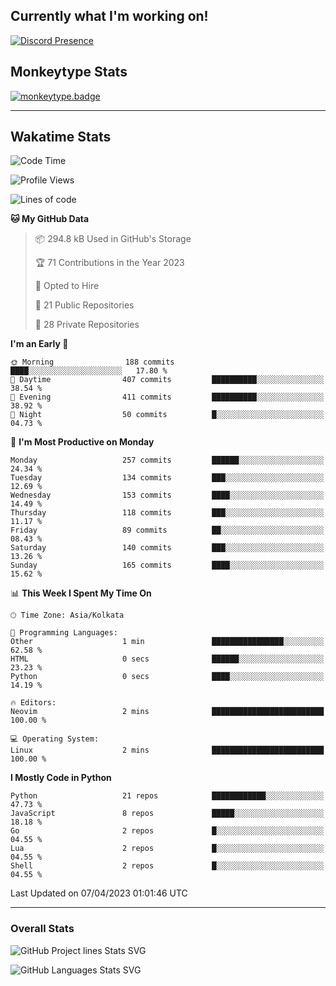 ## Currently what I'm working on!
[![Discord Presence](https://lanyard.cnrad.dev/api/534981034400284712)](https://discord.com/users/534981034400284712)

## Monkeytype Stats
[![monkeytype.badge]][monkeytype]

---

## Wakatime Stats
<!--START_SECTION:waka-->
![Code Time](http://img.shields.io/badge/Code%20Time-611%20hrs%2046%20mins-blue)

![Profile Views](http://img.shields.io/badge/Profile%20Views-1-blue)

![Lines of code](https://img.shields.io/badge/From%20Hello%20World%20I%27ve%20Written-3.4%20million%20lines%20of%20code-blue)

**🐱 My GitHub Data** 

> 📦 294.8 kB Used in GitHub's Storage 
 > 
> 🏆 71 Contributions in the Year 2023
 > 
> 💼 Opted to Hire
 > 
> 📜 21 Public Repositories 
 > 
> 🔑 28 Private Repositories 
 > 
**I'm an Early 🐤** 

```text
🌞 Morning                188 commits         ████░░░░░░░░░░░░░░░░░░░░░   17.80 % 
🌆 Daytime                407 commits         ██████████░░░░░░░░░░░░░░░   38.54 % 
🌃 Evening                411 commits         ██████████░░░░░░░░░░░░░░░   38.92 % 
🌙 Night                  50 commits          █░░░░░░░░░░░░░░░░░░░░░░░░   04.73 % 
```
📅 **I'm Most Productive on Monday** 

```text
Monday                   257 commits         ██████░░░░░░░░░░░░░░░░░░░   24.34 % 
Tuesday                  134 commits         ███░░░░░░░░░░░░░░░░░░░░░░   12.69 % 
Wednesday                153 commits         ████░░░░░░░░░░░░░░░░░░░░░   14.49 % 
Thursday                 118 commits         ███░░░░░░░░░░░░░░░░░░░░░░   11.17 % 
Friday                   89 commits          ██░░░░░░░░░░░░░░░░░░░░░░░   08.43 % 
Saturday                 140 commits         ███░░░░░░░░░░░░░░░░░░░░░░   13.26 % 
Sunday                   165 commits         ████░░░░░░░░░░░░░░░░░░░░░   15.62 % 
```


📊 **This Week I Spent My Time On** 

```text
🕑︎ Time Zone: Asia/Kolkata

💬 Programming Languages: 
Other                    1 min               ████████████████░░░░░░░░░   62.58 % 
HTML                     0 secs              ██████░░░░░░░░░░░░░░░░░░░   23.23 % 
Python                   0 secs              ████░░░░░░░░░░░░░░░░░░░░░   14.19 % 

🔥 Editors: 
Neovim                   2 mins              █████████████████████████   100.00 % 

💻 Operating System: 
Linux                    2 mins              █████████████████████████   100.00 % 
```

**I Mostly Code in Python** 

```text
Python                   21 repos            ████████████░░░░░░░░░░░░░   47.73 % 
JavaScript               8 repos             █████░░░░░░░░░░░░░░░░░░░░   18.18 % 
Go                       2 repos             █░░░░░░░░░░░░░░░░░░░░░░░░   04.55 % 
Lua                      2 repos             █░░░░░░░░░░░░░░░░░░░░░░░░   04.55 % 
Shell                    2 repos             █░░░░░░░░░░░░░░░░░░░░░░░░   04.55 % 
```




 Last Updated on 07/04/2023 01:01:46 UTC
<!--END_SECTION:waka-->
---

### Overall Stats


![GitHub Project lines Stats SVG](https://api.githubtrends.io/user/svg/Dhanus3133/repos?time_range=one_year&include_private=True&loc_metric=changed&group=private&theme=dark)

![GitHub Languages Stats SVG](https://api.githubtrends.io/user/svg/Dhanus3133/langs?time_range=one_year&include_private=True&loc_metric=changed&compact=True&theme=dark)


[monkeytype.badge]: https://img.shields.io/endpoint?style=for-the-badge&url=https%3A%2F%2Fmonkeytype-badge-vhd5lan7mmhz.runkit.sh%3Fmessage%3D124wpm%26label%3Dmonkeytype%26logoVariant%3Done
[monkeytype]: https://monkeytype.com/profile/dhanus
